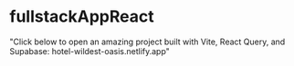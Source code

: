# fullstackAppReact

"Click below to open an amazing project built with Vite, React Query, and Supabase: hotel-wildest-oasis.netlify.app"
